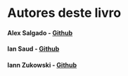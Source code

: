 # Autores deste livro

#### Alex Salgado - [Github](https://github.com/salgado)

#### Ian Saud - [Github](https://github.com/IanSaud)

#### Iann Zukowski - [Github](https://github.com/izukowski)

#### 



